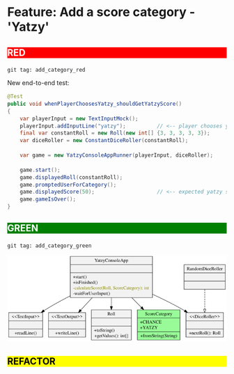 # Feature: Add a score category - 'Yatzy'

<h2 style="color: white; background: red">RED</h2>

`git tag: add_category_red`

New end-to-end test:

```java
@Test
public void whenPlayerChoosesYatzy_shouldGetYatzyScore()
{
    var playerInput = new TextInputMock();
    playerInput.addInputLine("yatzy");          // <-- player chooses yatzy category
    final var constantRoll = new Roll(new int[] {3, 3, 3, 3, 3});
    var diceRoller = new ConstantDiceRoller(constantRoll);

    var game = new YatzyConsoleAppRunner(playerInput, diceRoller);

    game.start();
    game.displayedRoll(constantRoll);
    game.promptedUserForCategory();
    game.displayedScore(50);                    // <-- expected yatzy score
    game.gameIsOver();
}
```

<h2 style="color: white; background: green">GREEN</h2>

`git tag: add_category_green`

![](../svg/add_category_green.svg)

<h2 style="color: black; background: yellow">REFACTOR</h2>

